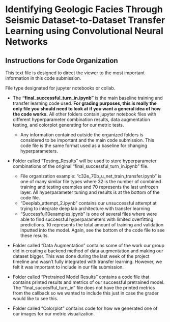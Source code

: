# Identifying Geologic Facies Through Seismic Dataset-to-Dataset Transfer Learning using Convolutional Neural Networks


## Instructions for Code Organization

This text file is designed to direct the viewer to the most important information in this code submission.

File type designated for jupyter notebooks or collab.

-	The **“final_successful_turn_in.ipynb”** is the main baseline training and transfer learning code used. **For grading purposes, this is really the only file you should need to look at if you want a general idea of how the code works.** All other folders contain jupyter notebook files with different hyperparameter combination results, data augmentation testing, and colorplot generating for our metric tests.
    -	Any information contained outside the organized folders is considered to be important and the main code submission. This code file is the same format used as a baseline for changing hyperparameters. 

-	Folder called “Testing_Results” will be used to store hyperparameter combinations of the original “final_successful_turn_in.ipynb” file. 
    -	File organization example: “c32e_70b_u_net_train_transfer.ipynb” is one of many similar file types where 32 is the number of combined training and testing examples and 70 represents the  last unfrozen layer. All hyperparameter tuning and results is at the bottom of the code file. 
    -	“Deeplab_attempt_2.ipynb” contains our unsuccessful attempt at trying to integrate deep lab architecture with transfer learning
    -	“Successful10examples.ipynb” is one of several files where were able to find successful hyperparameters with limited overfitting predictions. 10 represents the total amount of training and validation inputted into the model. Again, see the bottom of the code file to see these results. 

-    Folder called “Data Augmentation” contains some of the work our group did in creating a backend method of data augmentation and making our dataset bigger. This was done during the last week of the project timeline and wasn’t fully integrated with transfer learning. However, we felt it was important to include in our file submission. 
  
-    Folder called “Pretrained Model Results” contains a code file that contains printed results and metrics of our successful pretrained model. The “final_succesfful_turn_in” file does not have the printed metrics from the callback so we wanted to include this just in case the grader would like to see this. 

- Folder called “Colorplot” contains code for how we generated one of our images for our metric visualization. 
